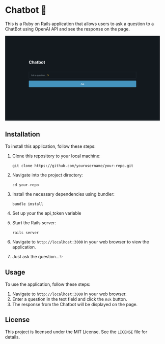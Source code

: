 # Chatbot 🤖

This is a Ruby on Rails application that allows users to ask a question to a ChatBot using OpenAI API and see the response on the page.

![MyImage](app/assets/images/chatbot.png)

## Installation

To install this application, follow these steps:

1. Clone this repository to your local machine:

   `git clone https://github.com/yourusername/your-repo.git`

2. Navigate into the project directory:

   `cd your-repo`

3. Install the necessary dependencies using bundler:

   `bundle install`

4. Set up your the api_token variable

5. Start the Rails server:

   `rails server`

6. Navigate to `http://localhost:3000` in your web browser to view the application.

7. Just ask the question...✨

## Usage

To use the application, follow these steps:

1. Navigate to `http://localhost:3000` in your web browser.
2. Enter a question in the text field and click the `Ask` button.
3. The response from the Chatbot will be displayed on the page.

## License

This project is licensed under the MIT License. See the `LICENSE` file for details.
